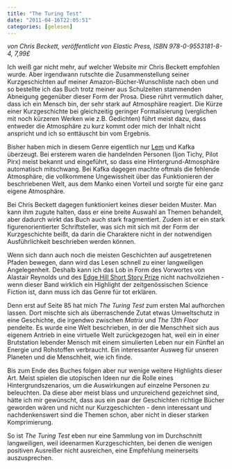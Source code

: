 ```yaml
---
title: "The Turing Test"
date: "2011-04-16T22:05:51"
categories: [gelesen]
---
```


*von Chris Beckett,
veröffentlicht von Elastic Press, ISBN 978-0-9553181-8-4, 7,99£*

Ich weiß gar nicht mehr, auf welcher Website mir Chris Beckett empfohlen wurde. Aber irgendwann rutschte die Zusammenstellung seiner Kurzgeschichten auf meiner Amazon-Bücher-Wunschliste nach oben und so bestellte ich das Buch trotz meiner aus Schulzeiten stammenden Abneigung gegenüber dieser Form der Prosa. Diese rührt vermutlich daher, dass ich ein Mensch bin, der sehr stark auf Atmosphäre reagiert. Die Kürze einer Kurzgeschichte bei gleichzeitig geringer Formalisierung (verglichen mit noch kürzeren Werken wie z.B. Gedichten) führt meist dazu, dass entweder die Atmosphäre zu kurz kommt oder mich der Inhalt nicht anspricht und ich so enttäuscht bin vom Ergebnis.

Bisher haben mich in diesem Genre eigentlich nur [Lem](/blog/?s=stanislaw+lem) und Kafka überzeugt. Bei ersterem waren die handelnden Personen (Ijon Tichy, Pilot Pirx) meist bekannt und eingeführt, so dass eine Hintergrund-Atmosphäre automatisch mitschwang. Bei Kafka dagegen machte oftmals die fehlende Atmosphäre, die vollkommene Ungewissheit über das Funktionieren der beschriebenen Welt, aus dem Manko einen Vorteil und sorgte für eine ganz eigene Atmosphäre.

Bei Chris Beckett dagegen funktioniert keines dieser beiden Muster. Man kann ihm zugute halten, dass er eine breite Auswahl an Themen behandelt, aber dadurch wirkt das Buch auch stark fragmentiert. Zudem ist er ein stark figurenorientierter Schriftsteller, was sich mit sich mit der Form der Kurzgeschichte beißt, da darin die Charaktere nicht in der notwendigen Ausführlichkeit beschrieben werden können.

Wenn sich dann auch noch die meisten Geschichten auf ausgetretenen Pfaden bewegen, dann wird das Lesen schnell zu einer langweiligen Angelegenheit. Deshalb kann ich das Lob in Form des Vorwortes von Alastair Reynolds und des [Edge Hill Short Story Prize](http://www.edgehill.ac.uk/news/2009/07/the-turing-test-wins-the-2009-edge-hill-short-story-prize) nicht nachvollziehen - wenn dieser Band wirklich ein Highlight der zeitgenössischen Science Fiction ist, dann muss ich das Genre für tot erklären.

Denn erst auf Seite 85 hat mich *The Turing Test* zum ersten Mal aufhorchen lassen. Dort mischte sich als überraschende Zutat etwas Umweltschutz in eine Geschichte, die irgendwo zwischen *Matrix* und *The 13th Floor* pendelte. Es wurde eine Welt beschrieben, in der die Menschheit sich aus eigenem Antrieb in eine virtuelle Welt zurückgezogen hat, weil ein in einer Brutstation lebender Mensch mit einem simulierten Leben nur ein Fünftel an Energie und Rohstoffen verbraucht. Ein interessanter Ausweg für unseren Planeten und die Menschheit, wie ich finde.

Bis zum Ende des Buches folgen aber nur wenige weitere Highlights dieser Art. Meist spielen die utopischen Ideen nur die Rolle eines Hintergrundszenarios, um die Auswirkungen auf einzelne Personen zu beleuchten. Da diese aber meist blass und unzureichend gezeichnet sind, hätte ich mir gewünscht, dass aus ein paar der Geschichten richtige Bücher geworden wären und nicht nur Kurzgeschichten - denn interessant und nachdenkenswert sind die Themen schon, aber nicht in dieser starken Komprimierung.

So ist *The Turing Test* eben nur eine Sammlung von im Durchschnitt langweiligen, weil ideenarmen Kurzgeschichten, bei denen die wenigen positiven Ausreißer nicht ausreichen, eine Empfehlung meinerseits auszusprechen.
